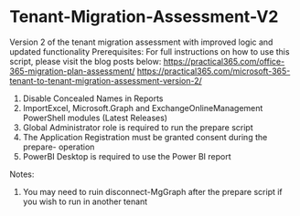 # Tenant-Migration-Assessment-V2
Version 2 of the tenant migration assessment with improved logic and updated functionality
 Prerequisites:
        For full instructions on how to use this script, please visit the blog posts below:
        https://practical365.com/office-365-migration-plan-assessment/
        https://practical365.com/microsoft-365-tenant-to-tenant-migration-assessment-version-2/


 1) Disable Concealed Names in Reports
 2) ImportExcel, Microsoft.Graph and ExchangeOnlineManagement PowerShell modules (Latest Releases)
 3) Global Administrator role is required to run the prepare script
 4) The Application Registration must be granted consent during the prepare- operation
 5) PowerBI Desktop is required to use the Power BI report

Notes:
1) You may need to ruin disconnect-MgGraph after the prepare script if you wish to run in another tenant
